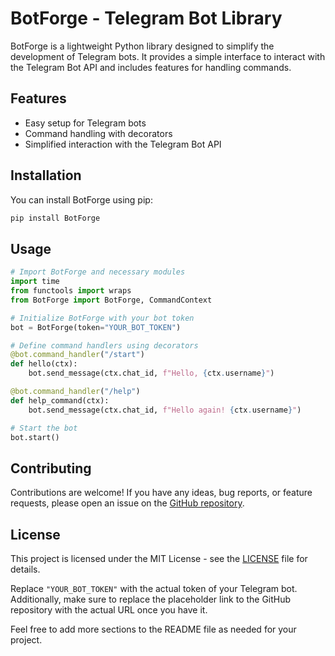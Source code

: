 # BotForge - Telegram Bot Library

BotForge is a lightweight Python library designed to simplify the development of Telegram bots. It provides a simple interface to interact with the Telegram Bot API and includes features for handling commands.

## Features

- Easy setup for Telegram bots
- Command handling with decorators
- Simplified interaction with the Telegram Bot API

## Installation

You can install BotForge using pip:

```bash
pip install BotForge
```

## Usage

```python
# Import BotForge and necessary modules
import time
from functools import wraps
from BotForge import BotForge, CommandContext

# Initialize BotForge with your bot token
bot = BotForge(token="YOUR_BOT_TOKEN")

# Define command handlers using decorators
@bot.command_handler("/start")
def hello(ctx):
    bot.send_message(ctx.chat_id, f"Hello, {ctx.username}")

@bot.command_handler("/help")
def help_command(ctx):
    bot.send_message(ctx.chat_id, f"Hello again! {ctx.username}")

# Start the bot
bot.start()
```

## Contributing

Contributions are welcome! If you have any ideas, bug reports, or feature requests, please open an issue on the [GitHub repository](https://github.com/KailUser/BotForge).

## License

This project is licensed under the MIT License - see the [LICENSE](LICENSE) file for details.

Replace `"YOUR_BOT_TOKEN"` with the actual token of your Telegram bot. Additionally, make sure to replace the placeholder link to the GitHub repository with the actual URL once you have it.

Feel free to add more sections to the README file as needed for your project.